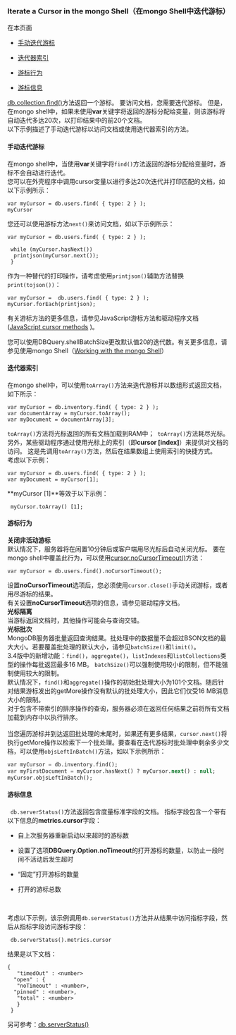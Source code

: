 
### Iterate a Cursor in the mongo Shell（在mongo Shell中迭代游标）
在本页面<br />

* [手动迭代游标](#游标)

* [迭代器索引](#索引)

* [游标行为](#行为)

* [游标信息](#信息)

[db.collection.find()](https://docs.mongodb.com/manual/reference/method/db.collection.find/#db.collection.find)方法返回一个游标。 要访问文档，您需要迭代游标。 但是，在mongo shell中，如果未使用**var**关键字将返回的游标分配给变量，则该游标将自动迭代多达20次，以打印结果中的前20个文档。<br />以下示例描述了手动迭代游标以访问文档或使用迭代器索引的方法。
 #### <span id="游标">**手动迭代游标**</span>

在mongo shell中，当使用**var**关键字将`find()`方法返回的游标分配给变量时，游标不会自动进行迭代。<br />您可以在外壳程序中调用cursor变量以进行多达20次迭代并打印匹配的文档，如以下示例所示：

  ```shell
 var myCursor = db.users.find( { type: 2 } );
 myCursor
  ```

 您还可以使用游标方法`next()`来访问文档，如以下示例所示：

```shell
var myCursor = db.users.find( { type: 2 } );
  
 while (myCursor.hasNext())   
  printjson(myCursor.next());
 }
```

作为一种替代的打印操作，请考虑使用`printjson()`辅助方法替换`print(tojson())`：

```shell
var myCursor =  db.users.find( { type: 2 } );
myCursor.forEach(printjson);
```

有关游标方法的更多信息，请参见JavaScript游标方法和驱动程序文档([JavaScript cursor methods](https://docs.mongodb.com/manual/reference/method/#js-query-cursor-methods) )。<br />

您可以使用DBQuery.shellBatchSize更改默认值20的迭代数。有关更多信息，请参见使用mongo Shell（[Working with the mongo Shell](https://docs.mongodb.com/manual/mongo/#mongo-shell-executing-queries)）

#### <span id="索引">**迭代器索引**</span>

在mongo shell中，可以使用`toArray()`方法来迭代游标并以数组形式返回文档，如下所示：

```shell
var myCursor = db.inventory.find( { type: 2 } );
var documentArray = myCursor.toArray();
var myDocument = documentArray[3];
```

`toArray()`方法将光标返回的所有文档加载到RAM中；` toArray()`方法耗尽光标。<br />另外，某些驱动程序通过使用光标上的索引（即**cursor [index]**）来提供对文档的访问。 这是先调用`toArray()`方法，然后在结果数组上使用索引的快捷方式。<br />考虑以下示例：

```shell
var myCursor = db.users.find( { type: 2 } );
var myDocument = myCursor[1];
```

**myCursor [1]**等效于以下示例：

```shell
 myCursor.toArray() [1];
```

  

#### <span id="行为">**游标行为**</span>

**关闭非活动游标**<br />默认情况下，服务器将在闲置10分钟后或客户端用尽光标后自动关闭光标。 要在mongo shell中覆盖此行为，可以使用[cursor.noCursorTimeout()](https://docs.mongodb.com/manual/reference/method/cursor.noCursorTimeout/#cursor.noCursorTimeout)方法：

```shell
var myCursor = db.users.find().noCursorTimeout();
```

设置**noCursorTimeout**选项后，您必须使用`cursor.close()`手动关闭游标，或者用尽游标的结果。<br />有关设置**noCursorTimeout**选项的信息，请参见驱动程序文档。<br />**光标隔离**<br />当游标返回文档时，其他操作可能会与查询交错。<br />**光标批次**<br />MongoDB服务器批量返回查询结果。批处理中的数据量不会超过BSON文档的最大大小。若要覆盖批处理的默认大小，请参见`batchSize()`和`limit()`。<br />3.4版中的新增功能：`find()`，`aggregate()`，`listIndexes`和`listCollections`类型的操作每批返回最多16 MB。 `batchSize()`可以强制使用较小的限制，但不能强制使用较大的限制。<br />默认情况下，`find()`和`aggregate()`操作的初始批处理大小为101个文档。随后针对结果游标发出的getMore操作没有默认的批处理大小，因此它们仅受16 MB消息大小的限制。<br />对于包含不带索引的排序操作的查询，服务器必须在返回任何结果之前将所有文档加载到内存中以执行排序。<br /> <br />当您遍历游标并到达返回批处理的末尾时，如果还有更多结果，`cursor.next()`将执行getMore操作以检索下一个批处理。要查看在迭代游标时批处理中剩余多少文档，可以使用`objsLeftInBatch()`方法，如以下示例所示：<br />

```sql
var myCursor = db.inventory.find();
var myFirstDocument = myCursor.hasNext() ? myCursor.next() : null;
myCursor.objsLeftInBatch();
```

  

#### <span id= "信息">游标信息</span>

  `	db.serverStatus()`方法返回包含度量标准字段的文档。 指标字段包含一个带有以下信息的**metrics.cursor**字段：

  * 自上次服务器重新启动以来超时的游标数

  * 设置了选项**DBQuery.Option.noTimeout**的打开游标的数量，以防止一段时间不活动后发生超时

  * “固定”打开游标的数量

  * 打开的游标总数

    <br />

考虑以下示例，该示例调用`db.serverStatus()`方法并从结果中访问指标字段，然后从指标字段访问游标字段：

```shell
 db.serverStatus().metrics.cursor
```

 结果是以下文档：

 ```shell
 {  
 	"timedOut" : <number>
   "open" : { 
  	"noTimeout" : <number>,
   "pinned" : <number>,
    "total" : <number>
  	}
  }
 ```

另可参考：[db.serverStatus()](https://docs.mongodb.com/manual/reference/method/db.serverStatus/#db.serverStatus)
    <a name="Js5r3"></a>